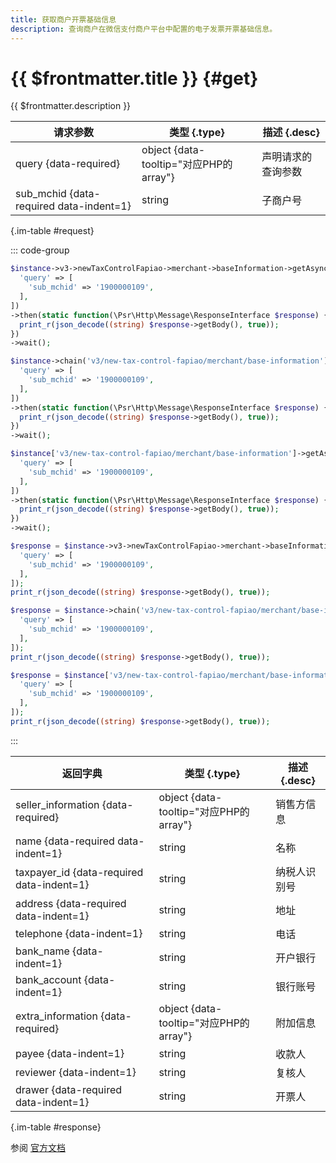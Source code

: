```yaml
---
title: 获取商户开票基础信息
description: 查询商户在微信支付商户平台中配置的电子发票开票基础信息。
---
```


# {{ $frontmatter.title }} {#get}

{{ $frontmatter.description }}

| 请求参数 | 类型 {.type} | 描述 {.desc}
| --- | --- | ---
| query {data-required} | object {data-tooltip="对应PHP的array"} | 声明请求的查询参数
| sub_mchid {data-required data-indent=1} | string | 子商户号

{.im-table #request}

::: code-group

```php [异步纯链式]
$instance->v3->newTaxControlFapiao->merchant->baseInformation->getAsync([
  'query' => [
    'sub_mchid' => '1900000109',
  ],
])
->then(static function(\Psr\Http\Message\ResponseInterface $response) {
  print_r(json_decode((string) $response->getBody(), true));
})
->wait();
```

```php [异步声明式]
$instance->chain('v3/new-tax-control-fapiao/merchant/base-information')->getAsync([
  'query' => [
    'sub_mchid' => '1900000109',
  ],
])
->then(static function(\Psr\Http\Message\ResponseInterface $response) {
  print_r(json_decode((string) $response->getBody(), true));
})
->wait();
```

```php [异步属性式]
$instance['v3/new-tax-control-fapiao/merchant/base-information']->getAsync([
  'query' => [
    'sub_mchid' => '1900000109',
  ],
])
->then(static function(\Psr\Http\Message\ResponseInterface $response) {
  print_r(json_decode((string) $response->getBody(), true));
})
->wait();
```

```php [同步纯链式]
$response = $instance->v3->newTaxControlFapiao->merchant->baseInformation->get([
  'query' => [
    'sub_mchid' => '1900000109',
  ],
]);
print_r(json_decode((string) $response->getBody(), true));
```

```php [同步声明式]
$response = $instance->chain('v3/new-tax-control-fapiao/merchant/base-information')->get([
  'query' => [
    'sub_mchid' => '1900000109',
  ],
]);
print_r(json_decode((string) $response->getBody(), true));
```

```php [同步属性式]
$response = $instance['v3/new-tax-control-fapiao/merchant/base-information']->get([
  'query' => [
    'sub_mchid' => '1900000109',
  ],
]);
print_r(json_decode((string) $response->getBody(), true));
```

:::

| 返回字典 | 类型 {.type} | 描述 {.desc}
| --- | --- | ---
| seller_information {data-required} | object {data-tooltip="对应PHP的array"} | 销售方信息
| name {data-required data-indent=1} | string | 名称
| taxpayer_id {data-required data-indent=1} | string | 纳税人识别号
| address {data-required data-indent=1} | string | 地址
| telephone {data-indent=1} | string | 电话
| bank_name {data-indent=1} | string | 开户银行
| bank_account {data-indent=1} | string | 银行账号
| extra_information {data-required} | object {data-tooltip="对应PHP的array"} | 附加信息
| payee {data-indent=1} | string | 收款人
| reviewer {data-indent=1} | string | 复核人
| drawer {data-required data-indent=1} | string | 开票人

{.im-table #response}

参阅 [官方文档](https://pay.weixin.qq.com/wiki/doc/apiv3/wxpay/new-tax-control-fapiao/chapter3_3.shtml)
